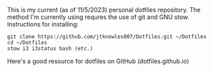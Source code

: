 This is my current (as of 11/5/2023) personal dotfiles repository.  The method I'm currently using requres the use of git and GNU stow.  Instructions for installing:
```
git clone https://github.com/jtknowles007/Dotfiles.git ~/Dotfiles
cd ~/Dotfiles
stow i3 i3status bash (etc.)
```

Here's a good resource for dotfiles on GitHub (dotfiles.github.io)

